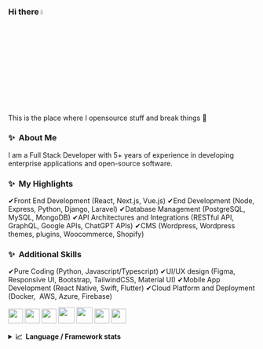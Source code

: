 ### Hi there <a href="https://www.gautamkrishnar.com/"><img src="https://media.giphy.com/media/hvRJCLFzcasrR4ia7z/giphy.gif" width="5%"></a>
This is the place where I opensource stuff and break things :rofl:

### ✨&nbsp; About Me

I am a Full Stack Developer with 5+ years of experience in developing enterprise applications and open-source software.


### ✨&nbsp; My Highlights

  ✔Front End Development (React, Next.js, Vue.js)
  ✔End Development (Node, Express, Python, Django, Laravel)
  ✔Database Management (PostgreSQL, MySQL, MongoDB)
  ✔API Architectures and Integrations (RESTful API, GraphQL, Google APIs, ChatGPT APIs)
  ✔CMS (Wordpress, Wordpress themes, plugins, Woocommerce, Shopify)

### ✨&nbsp; Additional Skills

  ✔Pure Coding (Python, Javascript/Typescript)
  ✔UI/UX design (Figma, Responsive UI, Bootstrap, TailwindCSS, Material UI)
  ✔Mobile App Development (React Native, Swift, Flutter)
  ✔Cloud Platform and Deployment (Docker,  AWS, Azure, Firebase)

  <img src = 'https://github.com/MarikIshtar007/MarikIshtar007/blob/master/images/html.svg' width='30'/>  <img src = 'https://github.com/MarikIshtar007/MarikIshtar007/blob/master/images/css.svg' width='30'/> <img src = 'https://github.com/MarikIshtar007/MarikIshtar007/blob/master/images/js.svg' width='30'/> <img src = 'https://github.com/MarikIshtar007/MarikIshtar007/blob/master/images/bootstrap.svg' width='33'/> <img src = 'https://github.com/MarikIshtar007/MarikIshtar007/blob/master/images/php.svg' width='33'/>  <img src = 'https://github.com/MarikIshtar007/MarikIshtar007/blob/master/images/sql.svg' width='30'/> <img src = 'https://github.com/MarikIshtar007/MarikIshtar007/blob/master/images/python2.png' height='30'/>

<details>
  <summary><b>📈&nbsp;&nbsp;Language&nbsp;/&nbsp;Framework stats</b></summary>
  <br/>
  <a href='https://profile.codersrank.io/user/gautamkrishnar/'>
  <img src='http://cr-skills-chart-widget.azurewebsites.net/api/api?username=gautamkrishnar&padding=30&skills=angular,batchfile,c,C%23,coffeescript,dart,go,html,json,java,javascript,less,mysql,php,pandas,perl,python,reactjs,scss,shell,svelte,swift,typescript,vue'>
  </a>

</details>

<img alt='analytics' src='https://profile-counter.glitch.me/gautamkrishnar/count.svg' width='0px'>
